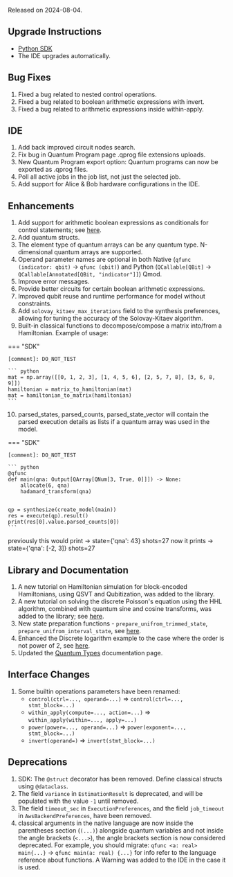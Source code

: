 Released on 2024-08-04.

## Upgrade Instructions

-   [Python SDK](../classiq_101/registration_installations.md/#platform-version-updates)
-   The IDE upgrades automatically.

## Bug Fixes

1. Fixed a bug related to nested control operations.
2. Fixed a bug related to boolean arithmetic expressions with invert.
3. Fixed a bug related to arithmetic expressions inside within-apply.

## IDE

1. Add back improved circuit nodes search.
2. Fix bug in Quantum Program page .qprog file extensions uploads.
3. New Quantum Program export option: Quantum programs can now be exported as .qprog files.
4. Poll all active jobs in the job list, not just the selected job.
5. Add support for Alice & Bob hardware configurations in the IDE.

## Enhancements

<!-- cspell:ignore structs -->

1. Add support for arithmetic boolean expressions as conditionals for control statements;
   see [here](../../qmod-reference/language-reference/statements/control/).
2. Add quantum structs.
3. The element type of quantum arrays can be any quantum type. N-dimensional quantum arrays are supported.
4. Operand parameter names are optional in both Native
   (`qfunc (indicator: qbit)` -> `qfunc (qbit)`) and Python
   (`QCallable[QBit]` -> `QCallable[Annotated[QBit, "indicator"]]`) Qmod.
5. Improve error messages.
6. Provide better circuits for certain boolean arithmetic expressions.
7. Improved qubit reuse and runtime performance for model without constraints.
8. Add `solovay_kitaev_max_iterations` field to the synthesis preferences,
   allowing for tuning the accuracy of the Solovay-Kitaev algorithm.
9. Built-in classical functions to decompose/compose a matrix into/from a Hamiltonian. Example of usage:

=== "SDK"

    [comment]: DO_NOT_TEST

    ``` python
    mat = np.array([[0, 1, 2, 3], [1, 4, 5, 6], [2, 5, 7, 8], [3, 6, 8, 9]])
    hamiltonian = matrix_to_hamiltonian(mat)
    mat = hamiltonian_to_matrix(hamiltonian)
    ```

10. parsed_states, parsed_counts, parsed_state_vector will contain the parsed execution details as lists if a quantum array was used in the model.

=== "SDK"

    [comment]: DO_NOT_TEST

    ``` python
    @qfunc
    def main(qna: Output[QArray[QNum[3, True, 0]]]) -> None:
        allocate(6, qna)
        hadamard_transform(qna)


    qp = synthesize(create_model(main))
    res = execute(qp).result()
    print(res[0].value.parsed_counts[0])
    ```

previously this would print -> state={'qna': 43} shots=27
now it prints -> state={'qna': [-2, 3]} shots=27

## Library and Documentation

1. A new tutorial on Hamiltonian simulation for block-encoded Hamiltonians, using QSVT and Qubitization, was added to
   the library.
2. A new tutorial on solving the discrete Poisson's equation using the HHL algorithm, combined with quantum sine and
   cosine transforms, was added to the library;
   see [here](../../explore/algorithms/differential_equations/discrete_poisson_solver/discrete_poisson_solver/).
3. New state preparation functions - `prepare_unifrom_trimmed_state`, `prepare_unifrom_interval_state`, see [here](../../explore/functions/qmod_library_reference/classiq_open_library/special_state_preparations/prepare_partial_uniform_state/).
4. Enhanced the Discrete logarithm example to the case where the order is not power of 2, see [here](../../explore/algorithms/algebraic/discrete_log/discrete_log/).
5. Updated the [Quantum Types](https://docs.classiq.io/latest/qmod-reference/language-reference/quantum-types/) documentation page.

## Interface Changes

1. Some builtin operations parameters have been renamed:
    - `control(ctrl=..., operand=...)` => `control(ctrl=..., stmt_block=...)`
    - `within_apply(compute=..., action=...)` => `within_apply(within=..., apply=...)`
    - `power(power=..., operand=...)` => `power(exponent=..., stmt_block=...)`
    - `invert(operand=)` => `invert(stmt_block=...)`

## Deprecations

1. SDK: The `@struct` decorator has been removed. Define classical structs
   using `@dataclass`.
2. The field `variance` in `EstimationResult` is deprecated, and will be
   populated with the value `-1` until removed.
3. The field `timeout_sec` in `ExecutionPreferences`, and the field
   `job_timeout` in `AwsBackendPreferences`, have been removed.
4. classical arguments in the native language are now inside the parentheses
   section (`(...)`) alongside quantum variables
   and not inside the angle brackets (`<...>`), the angle brackets section is
   now considered deprecated.
   For example, you should
   migrate: `qfunc <a: real> main{...}` -> `qfunc main(a: real) {...}`
   for info refer to the language reference about functions.
   A Warning was added to the IDE in the case it is used.
